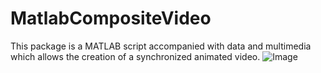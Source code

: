 # MatlabCompositeVideo

This package is a MATLAB script accompanied with data and multimedia which allows the creation of a synchronized animated video. 
![Image](https://i.imgur.com/WwGvfn6.png)
